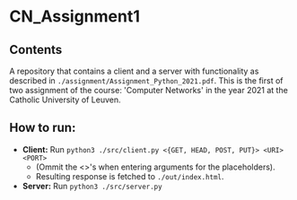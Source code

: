 # CN_Assignment1
## Contents
A repository that contains a client and a server with functionality as described in `./assignment/Assignment_Python_2021.pdf`. 
This is the first of two assignment of the course: 'Computer Networks' in the year 2021 at the Catholic University of Leuven.

## How to run:
- **Client:** Run `python3 ./src/client.py <{GET, HEAD, POST, PUT}> <URI> <PORT>` 
  - (Ommit the <>'s when entering arguments for the placeholders).
  - Resulting response is fetched to `./out/index.html`.
- **Server:** Run `python3 ./src/server.py`
